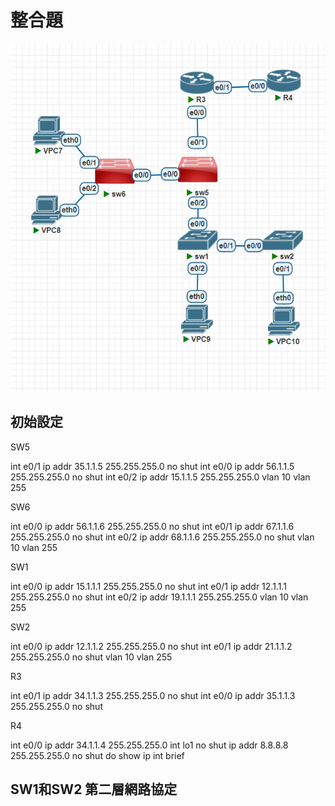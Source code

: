 # 整合題

<img src=".\pic\2022-12-27finalorigin.png">

## 初始設定

SW5

int e0/1
ip addr 35.1.1.5 255.255.255.0
no shut
int e0/0
ip addr 56.1.1.5 255.255.255.0
no shut
int e0/2
ip addr 15.1.1.5 255.255.255.0
vlan 10
vlan 255

SW6

int e0/0
ip addr 56.1.1.6 255.255.255.0
no shut
int e0/1
ip addr 67.1.1.6 255.255.255.0
no shut
int e0/2
ip addr 68.1.1.6 255.255.255.0
no shut
vlan 10
vlan 255

SW1

int e0/0
ip addr 15.1.1.1 255.255.255.0
no shut
int e0/1 
ip addr 12.1.1.1 255.255.255.0
no shut
int e0/2 
ip addr 19.1.1.1 255.255.255.0
vlan 10
vlan 255

SW2

int e0/0
ip addr 12.1.1.2 255.255.255.0
no shut
int e0/1
ip addr 21.1.1.2 255.255.255.0
no shut
vlan 10
vlan 255

R3

int e0/1
ip addr 34.1.1.3 255.255.255.0
no shut
int e0/0
ip addr 35.1.1.3 255.255.255.0
no shut

R4

int e0/0
ip addr 34.1.1.4 255.255.255.0
int lo1
no shut
ip addr 8.8.8.8 255.255.255.0
no shut
do show ip int brief

## SW1和SW2 第二層網路協定

